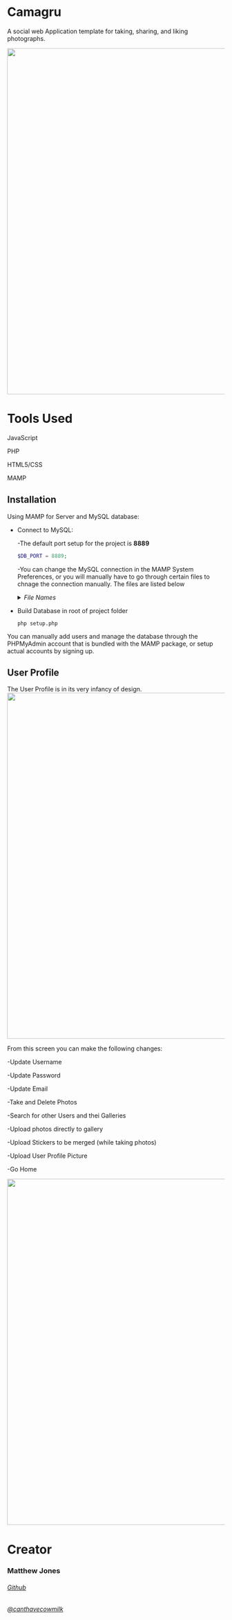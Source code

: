 # Camagru
A social web Application template for taking, sharing, and liking photographs.

<img src="https://i.ibb.co/MR353Hr/Screen-Shot-2019-04-08-at-8-37-19-PM.png" width="800" />

# Tools Used
<p>JavaScript</p>
<p>PHP</p>
<p>HTML5/CSS</p>
<p>MAMP</p>

## Installation
Using MAMP for Server and MySQL database:
- Connect to MySQL:

  -The default port setup for the project is **8889**
  ```php
  $DB_PORT = 8889;
  ```
  -You can change the MySQL connection in the MAMP System Preferences, or you will manually have to go through certain files to chnage the connection manually. The files are listed below
  <details>
  <summary>
  <i>File Names</i>
  </summary>
  <p>avatar_load.php</p>
  <p>check_forgot_pass.php</p>
  <p>check_new_user.php</p>
  <p>comment.php</p>
  <p>database.php</p>
  <p>delete_pic.php</p>
  <p>file_gall_Upload.php</p>
  <p>file_prof_Upload.php</p>
  <p>file_stick_Upload.php</p>
  <p>gallery_load.php</p>
  <p>grab_comments.php</p>
  <p>new_usr_session.php</p>
  <p>savephoto.php</p>
  <p>search.php</p>
  <p>send_likes.php</p>
  <p>sticker_load.php</p>
  <p>table_create.php</p>
  <p>usr_user_search.php</p>
  </details
- Build Database in root of project folder

  ```
  php setup.php
  ```
You can manually add users and manage the database through the PHPMyAdmin account that is bundled with the MAMP package, or setup actual accounts by signing up.

## User Profile
The User Profile is in its very infancy of design.
<img src="https://i.ibb.co/ZJ2KSLC/Screen-Shot-2019-04-08-at-10-26-13-PM.png" width="800" />

From this screen you can make the following changes:

  -Update Username
  
  -Update Password
  
  -Update Email
  
  -Take and Delete Photos
  
  -Search for other Users and thei Galleries
  
  -Upload photos directly to gallery
  
  -Upload Stickers to be merged (while taking photos)
  
  -Upload User Profile Picture
  
  -Go Home
  
  <img src="https://media.giphy.com/media/St8lXv7lRoa6g8Q4By/giphy.gif" width="800"/>

# Creator
### Matthew Jones
###### <a href="https://www.github.com/mjjply42">Github</a>
###### <a href="https://www.twitter.com/canthavecowmilk">@canthavecowmilk</a>
